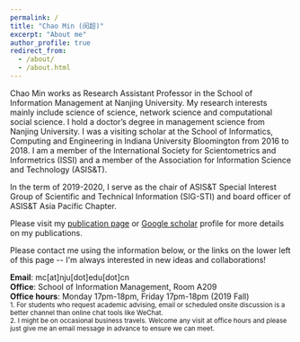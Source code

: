 ```yaml
---
permalink: /
title: "Chao Min (闵超)"
excerpt: "About me"
author_profile: true
redirect_from: 
  - /about/
  - /about.html
---
```


Chao Min works as Research Assistant Professor in the School of Information Management at Nanjing University. My research interests mainly include science of science, network science and computational social science. I hold a doctor’s degree in management science from Nanjing University. I was a visiting scholar at the School of Informatics, Computing and Engineering in Indiana University Bloomington from 2016 to 2018. I am a member of the International Society for Scientometrics and Informetrics (ISSI) and a member of the Association for Information Science and Technology (ASIS&T).  

In the term of 2019-2020, I serve as the chair of ASIS&T Special Interest Group of Scientific and Technical Information (SIG-STI) and board officer of ASIS&T Asia Pacific Chapter.  

Please visit my [publication page](https://min-chao.github.io/_pages/publications/) or [Google scholar](https://scholar.google.com/citations?hl=en&user=koEywhsAAAAJ) profile for more details on my publications.  

Please contact me using the information below, or the links on the lower left of this page -- I'm always interested in new ideas and collaborations!  

**Email**: mc[at]nju[dot]edu[dot]cn  
**Office**: School of Information Management, Room A209  
**Office hours**: Monday 17pm-18pm, Friday 17pm-18pm (2019 Fall)  
<small>1. For students who request academic advising, email or scheduled onsite discussion is a better channel than online chat tools like WeChat.</small>  
<small>2. I might be on occasional business travels. Welcome any visit at office hours and please just give me an email message in advance to ensure we can meet.</small>  


<style>
    html, body {
        height: 100%;
        margin: 0px;
    }
    .container {
        height: 35%;
        width: 35%;
    }
</style>

<center>
  <div class="container">
    <script type="text/javascript" id="clustrmaps" src="//cdn.clustrmaps.com/map_v2.js?d=R_jX8VBZ0VOhrOvxXZ_ZTIgKn7Fxg_Vb1piiI5xolhc&cl=ffffff&w=a"></script>
   </div>

</center>

